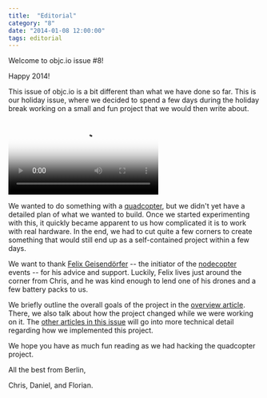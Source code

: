 ```yaml
---
title:  "Editorial"
category: "8"
date: "2014-01-08 12:00:00"
tags: editorial
---
```


Welcome to objc.io issue #8!

Happy 2014!

This issue of objc.io is a bit different than what we have done so far. This is our holiday issue, where we decided to spend a few days during the holiday break working on a small and fun project that we would then write about.

<video poster="/images/issue-8/quadcopter-video-poster.jpg" controls="1">
  <source src="/images/quadcopter.m4v"></source>
</video>

We wanted to do something with a [quadcopter](https://en.wikipedia.org/wiki/Quadrocopter), but we didn't yet have a detailed plan of what we wanted to build. Once we started experimenting with this, it quickly became apparent to us how complicated it is to work with real hardware. In the end, we had to cut quite a few corners to create something that would still end up as a self-contained project within a few days. 

We want to thank [Felix Geisendörfer](http://felixge.de) -- the initiator of the [nodecopter](http://nodecopter.com) events -- for his advice and support. Luckily, Felix lives just around the corner from Chris, and he was kind enough to lend one of his drones and a few battery packs to us.

We briefly outline the overall goals of the project in the [overview article](/issue-8/the-quadcopter-project.html). There, we also talk about how the project changed while we were working on it. The [other articles in this issue](/issue-8) will go into more technical detail regarding how we implemented this project.

We hope you have as much fun reading as we had hacking the quadcopter project.



All the best from Berlin,

Chris, Daniel, and Florian.
